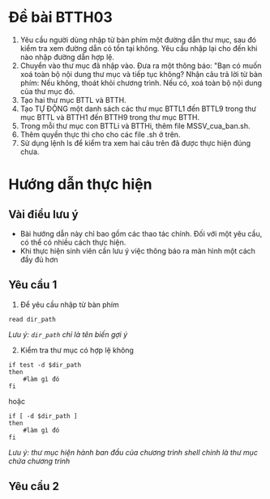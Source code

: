 # Đề bài BTTH03
1.	Yêu cầu người dùng nhập từ bàn phím một đường dẫn thư mục, sau đó kiểm tra xem đường dẫn có tồn tại không. Yêu cầu nhập lại cho đến khi nào nhập đường dẫn hợp lệ.
2.	Chuyển vào thư mục đã nhập vào. Đưa ra một thông báo: "Bạn có muốn xoá toàn bộ nội dung thư mục và tiếp tục không? Nhận câu trả lời từ bàn phím: Nếu không, thoát khỏi chương trình. Nếu có, xoá toàn bộ nội dung của thư mục đó.
3.	Tạo hai thư mục BTTL và BTTH.
4.	Tạo TỰ ĐỘNG một danh sách các thư mục BTTL1 đến BTTL9 trong thư mục BTTL và BTTH1 đến BTTH9 trong thư mục BTTH. 
5.	Trong mỗi thư mục con BTTLi và BTTHi, thêm file MSSV_cua_ban.sh.
6.	Thêm quyền thực thi cho cho các file .sh ở trên.
7.	Sử dụng lệnh ls để kiểm tra xem hai câu trên đã được thực hiện đúng chưa.

# Hướng dẫn thực hiện
## Vài điều lưu ý
- Bài hướng dẫn này chỉ bao gồm các thao tác chính. Đối với một yêu cầu, có thể có nhiều cách thực hiện.
- Khi thực hiện sinh viên cần lưu ý việc thông báo ra màn hình một cách đầy đủ hơn
## Yêu cầu 1
1. Để yêu cầu nhập từ bàn phím
```shell
read dir_path
```
*Lưu ý: ```dir_path``` chỉ là tên biến gợi ý*

2. Kiểm tra thư mục có hợp lệ không
```shell
if test -d $dir_path
then
    #làm gì đó
fi
```
hoặc
```shell
if [ -d $dir_path ]
then
    #làm gì đó
fi
```
*Lưu ý: thư mục hiện hành ban đầu của chương trình shell chính là thư mục chứa chương trình*
## Yêu cầu 2
